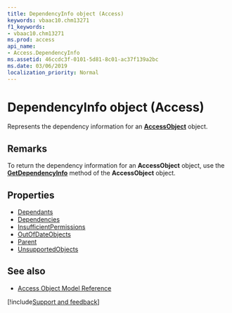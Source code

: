 ```yaml
---
title: DependencyInfo object (Access)
keywords: vbaac10.chm13271
f1_keywords:
- vbaac10.chm13271
ms.prod: access
api_name:
- Access.DependencyInfo
ms.assetid: 46ccdc3f-0101-5d81-8c01-ac37f139a2bc
ms.date: 03/06/2019
localization_priority: Normal
---
```



# DependencyInfo object (Access)

Represents the dependency information for an **[AccessObject](Access.AccessObject.md)** object.


## Remarks

To return the dependency information for an **AccessObject** object, use the **[GetDependencyInfo](Access.AccessObject.GetDependencyInfo.md)** method of the **AccessObject** object.


## Properties

- [Dependants](Access.DependencyInfo.Dependants.md)
- [Dependencies](Access.DependencyInfo.Dependencies.md)
- [InsufficientPermissions](Access.DependencyInfo.InsufficientPermissions.md)
- [OutOfDateObjects](Access.DependencyInfo.OutOfDateObjects.md)
- [Parent](Access.DependencyInfo.Parent.md)
- [UnsupportedObjects](Access.DependencyInfo.UnsupportedObjects.md)

## See also

- [Access Object Model Reference](overview/Access/object-model.md)



[!include[Support and feedback](~/includes/feedback-boilerplate.md)]